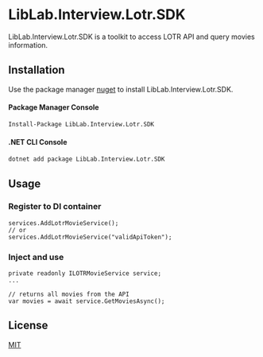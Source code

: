 # LibLab.Interview.Lotr.SDK

LibLab.Interview.Lotr.SDK is a toolkit to access LOTR API and query movies information.

## Installation
Use the package manager [nuget](https://www.nuget.org/) to install LibLab.Interview.Lotr.SDK.

#### Package Manager Console
```bash
Install-Package LibLab.Interview.Lotr.SDK
```

#### .NET CLI Console
```bash
dotnet add package LibLab.Interview.Lotr.SDK
```

## Usage
### Register to DI container
```
services.AddLotrMovieService();
// or
services.AddLotrMovieService("validApiToken");
```

### Inject and use
```
private readonly ILOTRMovieService service;
...

// returns all movies from the API
var movies = await service.GetMoviesAsync();

```

## License

[MIT](https://choosealicense.com/licenses/mit/)